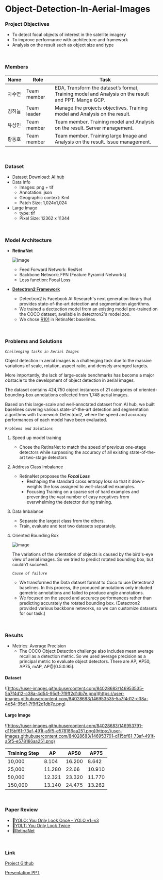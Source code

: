 ﻿# Object-Detection-In-Aerial-Images
### Project Objectives

- To detect focal objects of interest in the satellite imagery
- To improve performance with architecture and framework
- Analysis on the result such as object size and type

<br/>

### Members

| Name | Role | Task |
| --- | --- | --- |
| 차수연 | Team member | EDA, Transform the dataset’s format, Training model and Analysis on the result and PPT. Mange GCP. |
| 김하늘 | Team leader | Manage the projects objectives. Training model and Analysis on the result. |
| 유상민 | Team member | Team member. Training model and Analysis on the result. Server management. |
| 황동호 | Team member | Team member. Training large Image and Analysis on the result. Issue management. |

<br/>

### **Dataset**

- Dataset Download: [AI hub](https://aihub.or.kr/aidata/7982)
- Data Info
    - Images: png + tif
    - Annotation: json
    - Geographic context: Kml
    - Patch Size: 1,024x1,024
- Large Image
    - type: tif
    - Pixel Size: 12362 x 11344
    
<br/>

### Model Architecture
- **RetinaNet**
    
    ![image](https://user-images.githubusercontent.com/84028683/156780000-d8ba593d-ed32-473f-a806-0ce56d3afa4b.png)
    
    - Feed Forward Network: ResNet
    - Backbone Network: FPN (Feature Pyramid Networks)
    - Loss function: Focal Loss
- **[Detectron2 Framework](https://github.com/facebookresearch/detectron2)**
    - Detectron2 is Facebook AI Research's next generation library that provides state-of-the-art detection and segmentation algorithms.
    - We trained a dectection model from an existing model pre-trained on the COCO dataset, available in detectron2's model zoo.
    - We chose [R101](https://github.com/facebookresearch/detectron2/blob/main/configs/COCO-Detection/retinanet_R_101_FPN_3x.yaml) in RetinaNet baselines.

<br/>

### Problems and Solutions

*`Challenging tasks in Aerial Images`*

Object detection in aerial images is a challenging task due to the massive variations of scale, rotation, aspect ratio, and densely arranged targets.

More importantly, the lack of large-scale benchmarks has become a major obstacle to the development of object detection in aerial images.

The dataset contains 424,750 object instances of 21 categories of oriented-bounding-box annotations collected from 1,748 aerial images.

Based on this large-scale and well-annotated dataset from AI hub, we built baselines covering various state-of-the-art detection and segmentation algorithms with framework Detectron2, where the speed and accuracy performances of each model have been evaluated.

*`Problems and Solutions`*

1. Speed up model training
    - Chose the RetinaNet to match the speed of previous one-stage detectors while surpassing the accuracy of all existing state-of-the-art two-stage detectors
  
2. Address Class Imbalance
    - RetinaNet proposes the ***Focal Loss***
        - Reshaping the standard cross entropy loss so that it down-weights the loss assigned to well-classified examples.
        - Focusing Training on a sparse set of hard examples and preventing the vast number of easy negatives from overwhelming the detector during training.

3. Data Imbalance
    - Separate the largest class from the others.
    - Train, evaluate and test two datasets separately.

4. Oriented Bounding Box
    
    ![image](https://user-images.githubusercontent.com/84028683/156780045-dcb17ee4-f9ea-44cc-be82-658f28767520.png)
    
    The variations of the orientation of objects is caused by the bird's-eye view of aerial images. So we tried to predict rotated bounding box, but couldn’t succeed.
    
    *`Cause of failure`*
    
    - We transformed the Dota dataset format to Coco to use Detectron2 baselines. In this process, the produced annotations only included gemetric annotations and failed to produce angle annotations.
    - We focused on the speed and accuracy performances rather than predicting accurately the rotated bounding box. (Detectron2 provided various backbone networks, so we can customize datasets for our task.)

<br/>

### **Results**

- Metrics: Average Precision
    - The COCO Object Detection challenge also includes mean average recall as a detection metric. So we used average precision as a principal metric to evaluate object detectors. There are AP, AP50, AP75, mAP, AP@[0.5:0.95].

#### **Dataset**

![https://user-images.githubusercontent.com/84028683/146953535-5a7f4d12-c38a-4d54-95df-7f9ff2d1db7e.png](https://user-images.githubusercontent.com/84028683/146953535-5a7f4d12-c38a-4d54-95df-7f9ff2d1db7e.png)

#### **Large Image**

![https://user-images.githubusercontent.com/84028683/146953791-d115bf61-73af-491f-a5f5-e578186aa251.png](https://user-images.githubusercontent.com/84028683/146953791-d115bf61-73af-491f-a5f5-e578186aa251.png)

| Training Step | AP | AP50 | AP75 |
| --- | --- | --- | --- |
| 10,000 | 8.104 | 16.200 | 8.642 |
| 25,000 | 11.280 | 22.66 | 10.910 |
| 50,000 | 12.321 | 23.320 | 11.770 |
| 150,000 | 13.140 | 24.475 | 13.262 |

<br/>

### **Paper Review**
- 📃[YOLO: You Only Look Once - YOLO v1~v3](https://velog.io/@cha-suyeon/%EB%85%BC%EB%AC%B8-%EB%A6%AC%EB%B7%B0-You-Only-Look-Once-YOLO-v1-v2-v3)
- 📃[YOLT: You Only Look Twice](https://velog.io/@cha-suyeon/%EC%A0%95%EB%A6%AC-You-Only-Look-Twice-Part-I)
- 📃[RetinaNet](https://velog.io/@cha-suyeon/Focal-Loss-for-Dense-Object-Detection)

<br/>

### Link

[Project Github](https://github.com/cha-suyeon/Object-Dectection-In-Aerial-Images)

[Presentation PPT](https://github.com/cha-suyeon/Object-Detection-In-Aerial-Images/blob/main/%ED%95%B4%EC%BB%A4%ED%86%A4%20%EB%B0%9C%ED%91%9C%20ppt.pdf)
